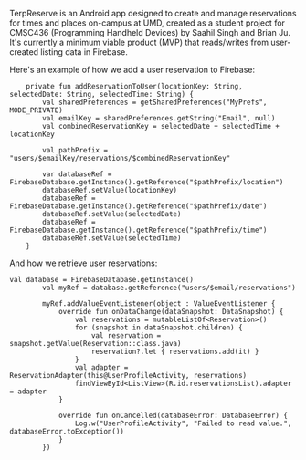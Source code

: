 TerpReserve is an Android app designed to create and manage reservations for times and places on-campus at UMD, created as a student project for CMSC436 (Programming Handheld Devices) by Saahil Singh and Brian Ju. 
It's currently a minimum viable product (MVP) that reads/writes from user-created listing data in Firebase. 

Here's an example of how we add a user reservation to Firebase: 
```
    private fun addReservationToUser(locationKey: String, selectedDate: String, selectedTime: String) {
        val sharedPreferences = getSharedPreferences("MyPrefs", MODE_PRIVATE)
        val emailKey = sharedPreferences.getString("Email", null)
        val combinedReservationKey = selectedDate + selectedTime + locationKey

        val pathPrefix = "users/$emailKey/reservations/$combinedReservationKey"

        var databaseRef = FirebaseDatabase.getInstance().getReference("$pathPrefix/location")
        databaseRef.setValue(locationKey)
        databaseRef = FirebaseDatabase.getInstance().getReference("$pathPrefix/date")
        databaseRef.setValue(selectedDate)
        databaseRef = FirebaseDatabase.getInstance().getReference("$pathPrefix/time")
        databaseRef.setValue(selectedTime)
    }
```

And how we retrieve user reservations: 
```
val database = FirebaseDatabase.getInstance()
        val myRef = database.getReference("users/$email/reservations")

        myRef.addValueEventListener(object : ValueEventListener {
            override fun onDataChange(dataSnapshot: DataSnapshot) {
                val reservations = mutableListOf<Reservation>()
                for (snapshot in dataSnapshot.children) {
                    val reservation = snapshot.getValue(Reservation::class.java)
                    reservation?.let { reservations.add(it) }
                }
                val adapter = ReservationAdapter(this@UserProfileActivity, reservations)
                findViewById<ListView>(R.id.reservationsList).adapter = adapter
            }

            override fun onCancelled(databaseError: DatabaseError) {
                Log.w("UserProfileActivity", "Failed to read value.", databaseError.toException())
            }
        })
```

